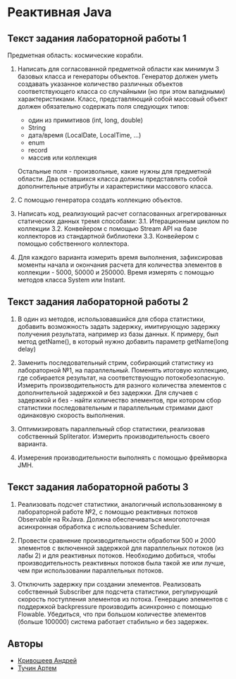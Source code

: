 # Реактивная Java

## Текст задания лабораторной работы 1

Предметная область: космические корабли.

1. Написать для согласованной предметной области как минимум 3 базовых класса и генераторы объектов. Генератор должен уметь создавать указанное количество различных объектов соответствующего класса со случайными (но при этом валидными) характеристиками. Класс, представляющий собой массовый объект должен обязательно содержать поля следующих типов:
   - один из примитивов (int, long, double)
   - String
   - дата/время (LocalDate, LocalTime, ...)
   - enum
   - record
   - массив или коллекция
   
   Остальные поля - произвольные, какие нужны для предметной области. 
   Два оставшихся класса должны представлять собой дополнительные атрибуты и характеристики массового класса.

2. С помощью генератора создать коллекцию объектов.

3. Написать код, реализующий расчет согласованных агрегированных статических данных тремя способами:
   3.1. Итерационным циклом по коллекции
   3.2. Конвейером с помощью Stream API на базе коллекторов из стандартной библиотеки
   3.3. Конвейером с помощью собственного коллектора.

4. Для каждого варианта измерить время выполнения, зафиксировав моменты начала и окончания расчета для количества элементов в коллекции - 5000, 50000 и 250000. Время измерять с помощью методов класса System или Instant.

## Текст задания лабораторной работы 2

1. В один из методов, использовавшийся для сбора статистики, добавить возможность задать задержку, имитирующую задержку получения результата, например из базы данных. К примеру, был метод getName(), в который нужно добавить параметр getName(long delay)

2. Заменить последовательный стрим, собирающий статистику из лабораторной №1, на параллельный. Поменять итоговую коллекцию, где собирается результат, на соответствующую потокобезопасную. Измерить производительность для разного количества элементов с дополнительной задержкой и без задержки. Для случаев с задержкой и без - найти количество элементов, при котором сбор статистики последовательным и параллельным стримами дают одинаковую скорость выполнения.

3. Оптимизировать параллельный сбор статистики, реализовав собственный Spliterator. Измерить производительность своего варианта.

4. Измерения производительности выполнять с помощью фреймворка JMH.

## Текст задания лабораторной работы 3

1. Реализовать подсчет статистики, аналогичный использованному в лабораторной работе №2, с помощью реактивных потоков Observable на RxJava. Должна обеспечиваться многопоточная асинхронная обработка с использованием Scheduler.

2. Провести сравнение производительности обработки 500 и 2000 элементов с включенной задержкой для параллельных потоков (из лабы 2) и для реактивных потоков. Необходимо добиться, чтобы производительность реактивных потоков была такой же или лучше, чем при использовании параллельных потоков.

3. Отключить зaдержку при создании элементов. Реализовать собственный Subscriber для подсчета статистики, регулирующий скорость поступления элементов из потока. Генерацию элементов с поддержкой backpressure производить асинхронно с помощью Flowable. Убедиться, что при большом количестве элементов (больше 100000) система работает стабильно и без задержек.

## Авторы

- [Кривошеев Андрей](https://github.com/Andryss)
- [Тучин Артем](https://github.com/artem00475)
